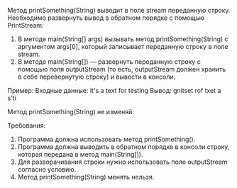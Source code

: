 
Метод printSomething(String) выводит в поле stream переданную строку. Необходимо развернуть вывод
в обратном порядке с помощью PrintStream:
1. В методе main(String[] args) вызывать метод printSomething(String) с аргументом args[0],
который записывает переданную строку в поле stream.
2. В методе main(String[]) &mdash; развернуть переданную строку
с помощью поля outputStream (то есть, outputStream должен хранить в себе перевернутую строку) и вывести в консоли.

Пример:
Входные данные:
it&#39;s a text for testing
Вывод:
gnitset rof txet a s&#39;ti

Метод printSomething(String) не изменяй.


Требования:
1.	Программа должна использовать метод printSomething().
2.	Программа должна выводить в обратном порядке в консоли строку, которая передана в метод main(String[]).
3.	Для разворачивания строки нужно использовать поле outputStream согласно условию.
4.	Метод printSomething(String) менять нельзя.


